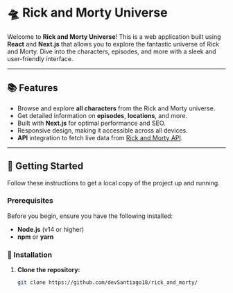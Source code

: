 # 🛸 Rick and Morty Universe

Welcome to **Rick and Morty Universe**! This is a web application built using **React** and **Next.js** that allows you to explore the fantastic universe of Rick and Morty. Dive into the characters, episodes, and more with a sleek and user-friendly interface.

---

## 📚 Features

- Browse and explore **all characters** from the Rick and Morty universe.
- Get detailed information on **episodes**, **locations**, and more.
- Built with **Next.js** for optimal performance and SEO.
- Responsive design, making it accessible across all devices.
- **API** integration to fetch live data from [Rick and Morty API](https://rickandmortyapi.com/).

---

## 🚀 Getting Started

Follow these instructions to get a local copy of the project up and running.

### Prerequisites

Before you begin, ensure you have the following installed:

- **Node.js** (v14 or higher)
- **npm** or **yarn**

### 🔧 Installation

1. **Clone the repository:**

   ```bash
   git clone https://github.com/devSantiago18/rick_and_morty/

